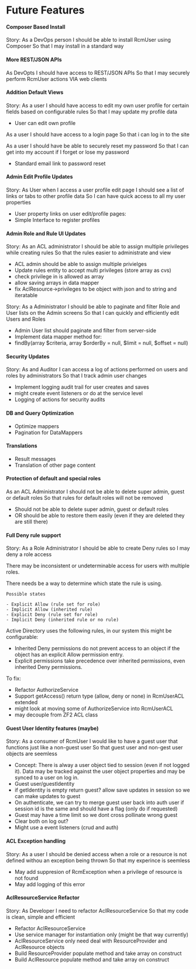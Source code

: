 # Future Features #

#### Composer Based Install ####

Story:
As a DevOps person
I should be able to install RcmUser using Composer
So that I may install in a standard way

#### More REST/JSON APIs ####

As DevOpts
I should have access to REST/JSON APIs
So that I may securely perform RcmUser actions VIA web clients

#### Addition Default Views ####

Story: 
As a user 
I should have access to edit my own user profile for certain fields based on configurable rules
So that I may update my profile data
    
 - User can edit own profile
 
As a user 
I should have access to a login page
So that i can log in to the site

As a user 
I should have be able to securely reset my password
So that I can get into my account if I forget or lose my password

- Standard email link to password reset

#### Admin Edit Profile Updates ####

Story:
As User when I access a user profile edit page
I should see a list of links or tabs to other profile data
So I can have quick access to all my user properties
    
 - User property links on user edit/profile pages:
 - Simple Interface to register profiles
    
#### Admin Role and Rule UI Updates ####

Story: 
As an ACL administrator 
I should be able to assign multiple privileges while creating rules 
So that the rules easier to administrate and view
 
 - ACL admin should be able to assign multiple privielges
 - Update rules entity to accept multi privileges (store array as cvs)
 - check privilege in is allowed as array
 - allow saving arrays in data mapper
 - fix AclResource->privileges to be object with json and to string and iteratable
 
Story: 
As a Administrator 
I should be able to paginate and filter Role and User lists on the Admin screens
So that I can quickly and efficiently edit Users and Roles
 
 - Admin User list should paginate and filter from server-side
 - Implement data mapper method for:
 - findBy(array $criteria, array $orderBy = null, $limit = null, $offset = null)

#### Security Updates ####

Story: 
As and Auditor 
I can access a log of actions performed on users and roles by administrators 
So that I track admin user changes
    
 - Implement logging audit trail for user creates and saves
 - might create event listeners or do at the service level
 - Logging of actions for security audits

#### DB and Query Optimization ####

 - Optimize mappers
 - Pagination for DataMappers

#### Translations #### 

 - Result messages
 - Translation of other page content

#### Protection of default and special roles ####

As an ACL Administrator
I should not be able to delete super admin, guest or default roles
So that rules for default roles will not be removed

 - Should not be able to delete super admin, guest or default roles
 - OR should be able to restore them easily (even if they are deleted they are still there)

#### Full Deny rule support ####

Story: 
As a Role Administrator 
I should be able to create Deny rules so 
I may deny a role access

There may be inconsistent or undeterminable access for users with multiple roles.  
    
There needs be a way to determine which state the rule is using.

    Possible states
    
    - Explicit Allow (rule set for role)
    - Implicit Allow (inherited rule)
    - Explicit Deny (rule set for role)
    - Implicit Deny (inherited rule or no rule)
            
Active Directory uses the following rules, in our system this might be configurable:
 - Inherited Deny permissions do not prevent access to an object if the object has an explicit Allow permission entry.
 - Explicit permissions take precedence over inherited permissions, even inherited Deny permissions.

To fix:
 - Refactor AuthorizeService
 - Support getAccess() return type (allow, deny or none) in RcmUserACL extended
 - might look at moving some of AuthorizeService into RcmUserACL
 - may decouple from ZF2 ACL class

#### Guest User Identity features (maybe) ####

Story: 
As a consumer of RcmUser
I would like to have a guest user that functions just like a non-guest user 
So that guest user and non-gest user objects are seemless

 - Concept: There is alway a user object tied to session (even if not logged it).
Data may be tracked against the user object properties and may be synced to a user
on log in.
 - Guest user/guestIdentity 
 - if getIdentity is empty return guest?
    allow save updates in session so we can make updates to guest
 - On authenticate, we can try to merge guest user back into auth user
    if session id is the same and should have a flag (only do if requested)
 - Guest may have a time limit so we dont cross pollinate wrong guest
 - Clear both on log out?
 - Might use a event listeners (crud and auth)

#### ACL Exception handling ####
            
Story: 
As a user 
I should be denied access when a role or a resource is not defined withou an exception being thrown
So that my experince is seemless

 - May add suppresion of RcmException when a privilege of resource is not found
 - May add logging of this error

#### AclResourceService Refactor ####

Story: 
As Developer 
I need to refactor AclResourceService 
So that my code is clean, simple and efficient

 - Refactor AclResourceService
 - Use service manager for instantiation only (might be that way currently)
 - AclResourceService only need deal with ResourceProvider and AclResource objects
 - Build ResourceProvider populate method and take array on construct
 - Build AclResource populate method and take array on construct